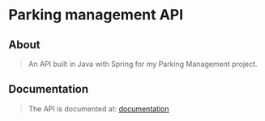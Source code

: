 # Parking management API

## About
> An API built in Java with Spring for my Parking Management project.

## Documentation
> The API is documented at: <a href="https://documenter.getpostman.com/view/28073123/2s9Y5SXktQ">documentation</a>

